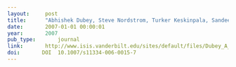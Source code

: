 ```yaml
---
layout:     post
title:      "Abhishek Dubey, Steve Nordstrom, Turker Keskinpala, Sandeep Neema, Ted Bapty, and Gabor Karsai. Towards a verifiable real-time, autonomic, fault mitigation framework for large scale real-time systems. Innovations in Systems and Software Engineering, 3(1):33–52, 2007."
date:       2007-01-01 00:00:01
year:       2007
pub_type:       journal
link:       http://www.isis.vanderbilt.edu/sites/default/files/Dubey_A_1_24_2007_Towards_a_.pdf
doi:       DOI  10.1007/s11334-006-0015-7
---
```

